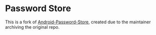 # Password Store

This is a fork of [Android-Password-Store](https://github.com/android-password-store/Android-Password-Store), created due to the maintainer archiving the original repo.
